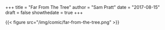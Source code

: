 +++
title = "Far From The Tree"
author = "Sam Pratt"
date = "2017-08-15"
draft = false
showthedate = true
+++

{{< figure src="/img/comic/far-from-the-tree.png" >}}
